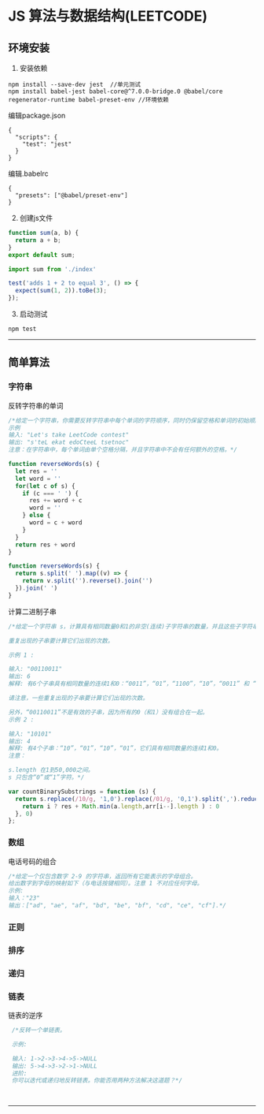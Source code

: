 # JS 算法与数据结构(LEETCODE)

## 环境安装

1. 安装依赖

  ```
  npm install --save-dev jest  //单元测试
  npm install babel-jest babel-core@^7.0.0-bridge.0 @babel/core regenerator-runtime babel-preset-env //环境依赖
  ```
  编辑package.json

  ```
  {
    "scripts": {
      "test": "jest"
    }
  }
  ```

  编辑.babelrc
  ```
  {
    "presets": ["@babel/preset-env"]
  }
  ```

2. 创建js文件

  ```js
  function sum(a, b) {
    return a + b;
  }
  export default sum;
  ```

  ```js
  import sum from './index'

  test('adds 1 + 2 to equal 3', () => {
    expect(sum(1, 2)).toBe(3);
  });
  ```

3. 启动测试

  ```
  npm test
  ```

---

## 简单算法

### 字符串

  反转字符串的单词

  ```js
  /*给定一个字符串，你需要反转字符串中每个单词的字符顺序，同时仍保留空格和单词的初始顺序。
  示例
  输入: "Let's take LeetCode contest"
  输出: "s'teL ekat edoCteeL tsetnoc" 
  注意：在字符串中，每个单词由单个空格分隔，并且字符串中不会有任何额外的空格。*/

  function reverseWords(s) {
    let res = ''
    let word = ''
    for(let c of s) {
      if (c === ' ') {
        res += word + c
        word = ''
      } else {
        word = c + word
      }
    }
    return res + word
  }

  function reverseWords(s) {
    return s.split(' ').map((v) => {
      return v.split('').reverse().join('')
    }).join(' ')
  }
  ```
  计算二进制子串


  ```js
  /*给定一个字符串 s，计算具有相同数量0和1的非空(连续)子字符串的数量，并且这些子字符串中的所有0和所有1都是组合在一起的。

  重复出现的子串要计算它们出现的次数。

  示例 1 :

  输入: "00110011"
  输出: 6
  解释: 有6个子串具有相同数量的连续1和0：“0011”，“01”，“1100”，“10”，“0011” 和 “01”。

  请注意，一些重复出现的子串要计算它们出现的次数。

  另外，“00110011”不是有效的子串，因为所有的0（和1）没有组合在一起。
  示例 2 :

  输入: "10101"
  输出: 4
  解释: 有4个子串：“10”，“01”，“10”，“01”，它们具有相同数量的连续1和0。
  注意：

  s.length 在1到50,000之间。
  s 只包含“0”或“1”字符。*/

  var countBinarySubstrings = function (s) {
    return s.replace(/10/g, '1,0').replace(/01/g, '0,1').split(',').reduce((res, a, i, arr) => {
      return i ? res + Math.min(a.length,arr[i--].length ) : 0
    }, 0)
  };

  ```

### 数组

  电话号码的组合

  ```js
  /*给定一个仅包含数字 2-9 的字符串，返回所有它能表示的字母组合。
  给出数字到字母的映射如下（与电话按键相同）。注意 1 不对应任何字母。
  示例:
  输入："23"
  输出：["ad", "ae", "af", "bd", "be", "bf", "cd", "ce", "cf"].*/
  
  ```


### 正则


### 排序


### 递归



### 链表

 链表的逆序

 ```js
  /*反转一个单链表。

  示例:

  输入: 1->2->3->4->5->NULL
  输出: 5->4->3->2->1->NULL
  进阶:
  你可以迭代或递归地反转链表。你能否用两种方法解决这道题？*/

  


 ```

---